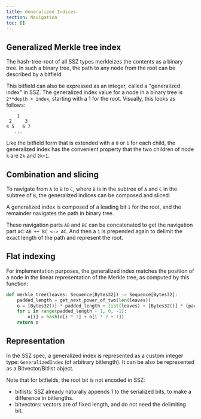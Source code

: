 ```yaml
---
title: Generalized Indices
section: Navigation
toc: []
---
```


## Generalized Merkle tree index

The hash-tree-root of all SSZ types merkleizes the contents as a binary tree.
In such a binary tree, the path to any node from the root can be described by a bitfield.

This bitfield can also be expressed as an integer, called a "generalized index" in SSZ.
The generalized index value for a node in a binary tree is `2**depth + index`, starting with a 1 for the root.
Visually, this looks as follows:

```
    1
 2     3
4 5   6 7
   ...
```

Like the bitfield form that is extended with a `0` or `1` for each child,
the generalized index has the convenient property that the two children of node `k` are `2k` and `2k+1`.

## Combination and slicing

To navigate from `A` to `B` to `C`, where `B` is in the subtree of `A` and `C` in the subtree of `B`, the generalized indices can be composed and sliced:

A generalized index is composed of a leading bit `1` for the root, and the remainder navigates the path in binary tree.

These navigation parts `AB` and `BC` can be concatenated to get the navigation part `AC`: `AB ++ BC <-> AC`.
And then a `1` is prepended again to delimit the exact length of the path and represent the root.

## Flat indexing

For implementation purposes, the generalized index matches the position of a node in the linear representation of the Merkle tree, as computed by this function:

```python
def merkle_tree(leaves: Sequence[Bytes32]) -> Sequence[Bytes32]:
    padded_length = get_next_power_of_two(len(leaves))
    o = [Bytes32()] * padded_length + list(leaves) + [Bytes32()] * (padded_length - len(leaves))
    for i in range(padded_length - 1, 0, -1):
        o[i] = hash(o[i * 2] + o[i * 2 + 1])
    return o
```

## Representation

In the SSZ spec, a generalized index is represented as a custom integer type: `GeneralizedIndex` (of arbitrary bitlength).
It can be also be represented as a Bitvector/Bitlist object.

Note that for bitfields, the root bit is not encoded in SSZ:

- bitlists: SSZ already naturally appends 1 to the serialized bits, to make a difference in bitlengths.
- bitvectors: vectors are of fixed length, and do not need the delimiting bit.

